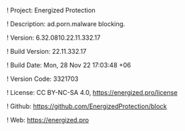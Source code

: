 ! Project: Energized Protection

! Description: ad.porn.malware blocking.

! Version: 6.32.0810.22.11.332.17

! Build Version: 22.11.332.17

! Build Date: Mon, 28 Nov 22 17:03:48 +06

! Version Code: 3321703

! License: CC BY-NC-SA 4.0, https://energized.pro/license

! Github: https://github.com/EnergizedProtection/block

! Web: https://energized.pro

